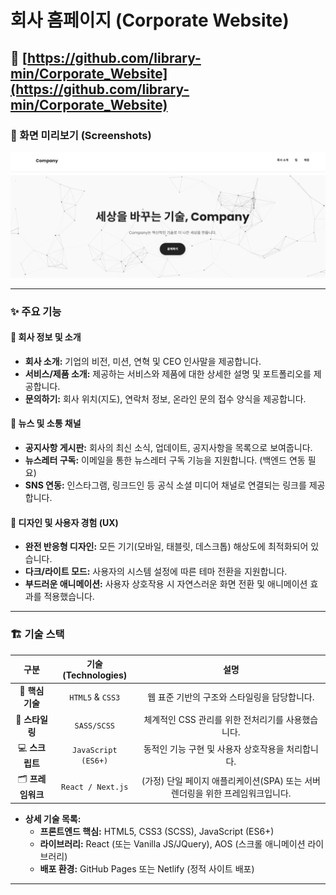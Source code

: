 # 회사 홈페이지 (Corporate Website)
## 🔗 [https://github.com/library-min/Corporate_Website](https://github.com/library-min/Corporate_Website)

### 📸 화면 미리보기 (Screenshots)
![alt text](VibeCoding.png)

---

### ✨ 주요 기능

#### 👤 회사 정보 및 소개
* **회사 소개:** 기업의 비전, 미션, 연혁 및 CEO 인사말을 제공합니다.
* **서비스/제품 소개:** 제공하는 서비스와 제품에 대한 상세한 설명 및 포트폴리오를 제공합니다.
* **문의하기:** 회사 위치(지도), 연락처 정보, 온라인 문의 접수 양식을 제공합니다.

#### 📰 뉴스 및 소통 채널
* **공지사항 게시판:** 회사의 최신 소식, 업데이트, 공지사항을 목록으로 보여줍니다.
* **뉴스레터 구독:** 이메일을 통한 뉴스레터 구독 기능을 지원합니다. (백엔드 연동 필요)
* **SNS 연동:** 인스타그램, 링크드인 등 공식 소셜 미디어 채널로 연결되는 링크를 제공합니다.

#### 🎨 디자인 및 사용자 경험 (UX)
* **완전 반응형 디자인:** 모든 기기(모바일, 태블릿, 데스크톱) 해상도에 최적화되어 있습니다.
* **다크/라이트 모드:** 사용자의 시스템 설정에 따른 테마 전환을 지원합니다.
* **부드러운 애니메이션:** 사용자 상호작용 시 자연스러운 화면 전환 및 애니메이션 효과를 적용했습니다.

---

### 🏗️ 기술 스택

| 구분 | 기술 (Technologies) | 설명 |
| :---: | :---: | :---: |
| 🔧 **핵심 기술** | `HTML5` & `CSS3` | 웹 표준 기반의 구조와 스타일링을 담당합니다. |
| 🎨 **스타일링** | `SASS/SCSS` | 체계적인 CSS 관리를 위한 전처리기를 사용했습니다. |
| 💻 **스크립트** | `JavaScript (ES6+)` | 동적인 기능 구현 및 사용자 상호작용을 처리합니다. |
| 🗂️ **프레임워크** | `React / Next.js` | (가정) 단일 페이지 애플리케이션(SPA) 또는 서버 렌더링을 위한 프레임워크입니다. |

* **상세 기술 목록:**
    * **프론트엔드 핵심:** HTML5, CSS3 (SCSS), JavaScript (ES6+)
    * **라이브러리:** React (또는 Vanilla JS/JQuery), AOS (스크롤 애니메이션 라이브러리)
    * **배포 환경:** GitHub Pages 또는 Netlify (정적 사이트 배포)

---
